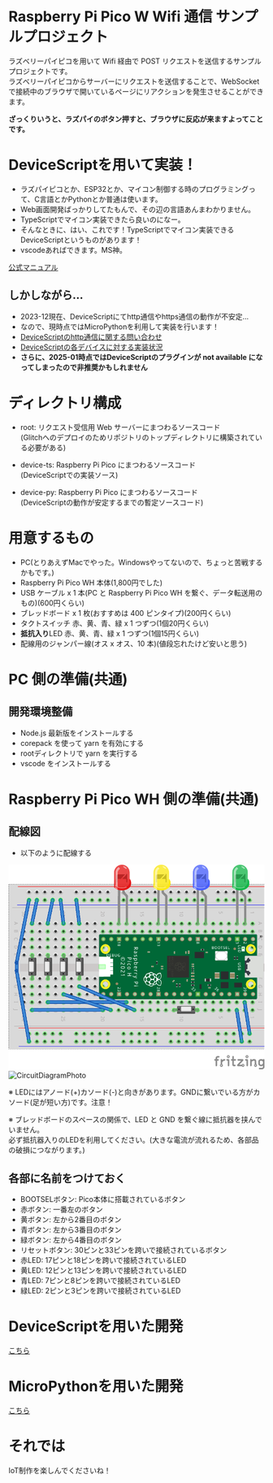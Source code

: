 # Raspberry Pi Pico W Wifi 通信 サンプルプロジェクト

ラズベリーパイピコを用いて Wifi 経由で POST リクエストを送信するサンプルプロジェクトです。  
ラズベリーパイピコからサーバーにリクエストを送信することで、WebSocket で接続中のブラウザで開いているページにリアクションを発生させることができます。

**ざっくりいうと、ラズパイのボタン押すと、ブラウザに反応が来ますよってことです。**

# DeviceScriptを用いて実装！

-   ラズパイピコとか、ESP32とか、マイコン制御する時のプログラミングって、C言語とかPythonとか普通は使います。
-   Web画面開発ばっかりしてたもんで、その辺の言語あんまわかりません。
-   TypeScriptでマイコン実装できたら良いのになー。
-   そんなときに、はい、これです！TypeScriptでマイコン実装できるDeviceScriptというものがあります！
-   vscodeあればできます。MS神。

[公式マニュアル](https://microsoft.github.io/devicescript/getting-started)

## しかしながら...

-   2023-12現在、DeviceScriptにてhttp通信やhttps通信の動作が不安定...
-   なので、現時点ではMicroPythonを利用して実装を行います！
-   [DeviceScriptのhttp通信に関する問い合わせ](https://github.com/microsoft/devicescript/discussions/660)
-   [DeviceScriptの各デバイスに対する実装状況](https://microsoft.github.io/devicescript/devices#implementation-status)
-   **さらに、2025-01時点ではDeviceScriptのプラグインが not available になってしまったので非推奨かもしれません**

# ディレクトリ構成

-   root: リクエスト受信用 Web サーバーにまつわるソースコード  
    (Glitchへのデプロイのためリポジトリのトップディレクトリに構築されている必要がある)

-   device-ts: Raspberry Pi Pico にまつわるソースコード  
    (DeviceScriptでの実装ソース)

-   device-py: Raspberry Pi Pico にまつわるソースコード  
    (DeviceScriptの動作が安定するまでの暫定ソースコード)

# 用意するもの

-   PC(とりあえずMacでやった。Windowsやってないので、ちょっと苦戦するかもです。)
-   Raspberry Pi Pico WH 本体(1,800円でした)
-   USB ケーブル x 1 本(PC と Raspberry Pi Pico WH を繋ぐ、データ転送用のもの)(600円くらい)
-   ブレッドボード x 1 枚(おすすめは 400 ピンタイプ)(200円くらい)
-   タクトスイッチ 赤、黄、青、緑 x 1 つずつ(1個20円くらい)
-   **抵抗入り**LED 赤、黄、青、緑 x 1 つずつ(1個15円くらい)
-   配線用のジャンパー線(オス x オス、10 本)(値段忘れたけど安いと思う)

# PC 側の準備(共通)

## 開発環境整備

-   Node.js 最新版をインストールする
-   corepack を使って yarn を有効にする
-   rootディレクトリで yarn を実行する
-   vscode をインストールする

# Raspberry Pi Pico WH 側の準備(共通)

## 配線図

-   以下のように配線する

![CircuitDiagramImage](/circuit-diagram/image.png)
![CircuitDiagramPhoto](/circuit-diagram/photo.png)

※ LEDにはアノード(+)カソード(-)と向きがあります。GNDに繋いでいる方がカソード(足が短い方)です。注意！

※ ブレッドボードのスペースの関係で、LED と GND を繋ぐ線に抵抗器を挟んでいません。  
必ず抵抗器入りのLEDを利用してください。(大きな電流が流れるため、各部品の破損につながります。)

## 各部に名前をつけておく

-   BOOTSELボタン: Pico本体に搭載されているボタン
-   赤ボタン: 一番左のボタン
-   黄ボタン: 左から2番目のボタン
-   青ボタン: 左から3番目のボタン
-   緑ボタン: 左から4番目のボタン
-   リセットボタン: 30ピンと33ピンを跨いで接続されているボタン
-   赤LED: 17ピンと18ピンを跨いで接続されているLED
-   黄LED: 12ピンと13ピンを跨いで接続されているLED
-   青LED: 7ピンと8ピンを跨いで接続されているLED
-   緑LED: 2ピンと3ピンを跨いで接続されているLED

# DeviceScriptを用いた開発

[こちら](./device-ts/README.md)

# MicroPythonを用いた開発

[こちら](./device-py/README.md)

# それでは

IoT制作を楽しんでくださいね！
